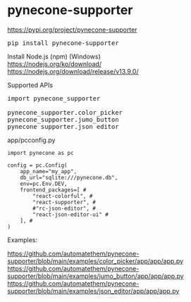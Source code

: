 # pynecone-supporter

https://pypi.org/project/pynecone-supporter
<pre>
pip install pynecone-supporter
</pre>

Install Node.js (npm) (Windows)  
https://nodejs.org/ko/download/  
https://nodejs.org/download/release/v13.9.0/  

Supported APIs
<pre>
import pynecone_supporter

pynecone_supporter.color_picker
pynecone_supporter.jumo_button
pynecone_supporter.json_editor
</pre>

app/pcconfig.py  
```
import pynecone as pc

config = pc.Config(
    app_name="my_app",
    db_url="sqlite:///pynecone.db",
    env=pc.Env.DEV,
    frontend_packages=[ #
        "react-colorful", #
        "react-supporter", #
        #"rc-json-editor", #
        "react-json-editor-ui" #
    ], #
)
```

Examples:  

https://github.com/automatethem/pynecone-supporter/blob/main/examples/color_picker/app/app/app.py  
https://github.com/automatethem/pynecone-supporter/blob/main/examples/jumo_button/app/app/app.py  
https://github.com/automatethem/pynecone-supporter/blob/main/examples/json_editor/app/app/app.py
